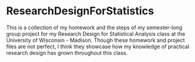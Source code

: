 # ResearchDesignForStatistics
This is a collection of my homework and the steps of my semester-long group project for my Research Design for Statistical Analysis class at the University of Wisconsin - Madison. Though these homework and project files are not perfect, I think they showcase how my knowledge of practical research design has grown throughout this class.
